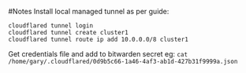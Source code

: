 #Notes
Install local managed tunnel as per guide:

```
cloudflared tunnel login
cloudflared tunnel create cluster1
cloudflared tunnel route ip add 10.0.0.0/8 cluster1
```
Get credentials file and add to bitwarden secret eg: `cat /home/gary/.cloudflared/0d9b5c66-1a46-4af3-ab1d-427b31f9999a.json`

